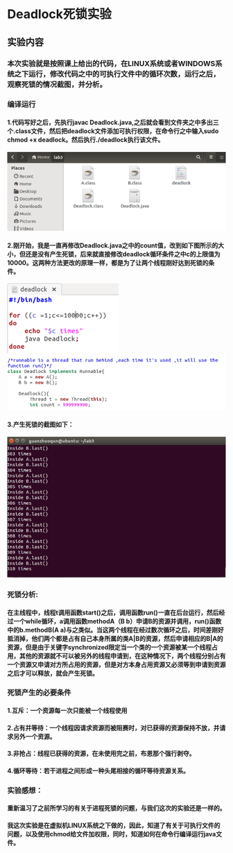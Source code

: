 # Deadlock死锁实验

## 实验内容

### 本次实验就是按照课上给出的代码，在LINUX系统或者WINDOWS系统之下运行，修改代码之中的可执行文件中的循环次数，运行之后，观察死锁的情况截图，并分析。

### 编译运行

#### 1.代码写好之后，先执行javac Deadlock.java,之后就会看到文件夹之中多出三个.class文件，然后把deadlock文件添加可执行权限，在命令行之中输入sudo chmod +x deadlock。然后执行./deadlock执行该文件。
![1](https://github.com/Lawrrencelrm/ES2016_14353204/raw/master/Screenshots/deadlock3.png)



#### 2.刚开始，我是一直再修改Deadlock.java之中的count值，改到如下图所示的大小，但还是没有产生死锁，后来就直接修改deadlock循环条件之中c的上限值为10000。这两种方法更改的原理一样，都是为了让两个线程刚好达到死锁的条件。
![2](https://github.com/Lawrrencelrm/ES2016_14353204/raw/master/Screenshots/deadlock1.png)
![3](https://github.com/Lawrrencelrm/ES2016_14353204/raw/master/Screenshots/deadlock2.png)


#### 3.产生死锁的截图如下：
![4](https://github.com/Lawrrencelrm/ES2016_14353204/raw/master/Screenshots/deadlock4.png)



### 死锁分析:

#### 在主线程中，线程t调用函数start()之后，调用函数run()一直在后台运行，然后经过一个while循环，a调用函数methodA（B b）申请B的资源并调用，run()函数中的b.methodB(A a)与之类似。当这两个线程在经过数次循环之后，时间差刚好抵消掉，他们两个都是占有自己本身所属的类A|B的资源，然后申请相应的B|A的资源，但是由于关键字synchronized限定当一个类的一个资源被某一个线程占用，其他的资源就不可以被另外的线程申请到，在这种情况下，两个线程分别占有一个资源又申请对方所占用的资源，但是对方本身占用资源又必须等到申请到资源之后才可以释放，就会产生死锁。

### 死锁产生的必要条件

#### 1.互斥：一个资源每一次只能被一个线程使用

#### 2.占有并等待：一个线程因请求资源而被阻赛时，对已获得的资源保持不放，并请求另外一个资源。

#### 3.非抢占：线程已获得的资源，在未使用完之前，布恩那个强行剥夺。

#### 4.循环等待：若干进程之间形成一种头尾相接的循环等待资源关系。



### 实验感想：

#### 重新温习了之前所学习的有关于进程死锁的问题，与我们这次的实验还是一样的。

#### 我这次实验是在虚拟机LINUX系统之下做的，因此，知道了有关于可执行文件的问题，以及使用chmod给文件加权限，同时，知道如何在命令行编译运行java文件。







